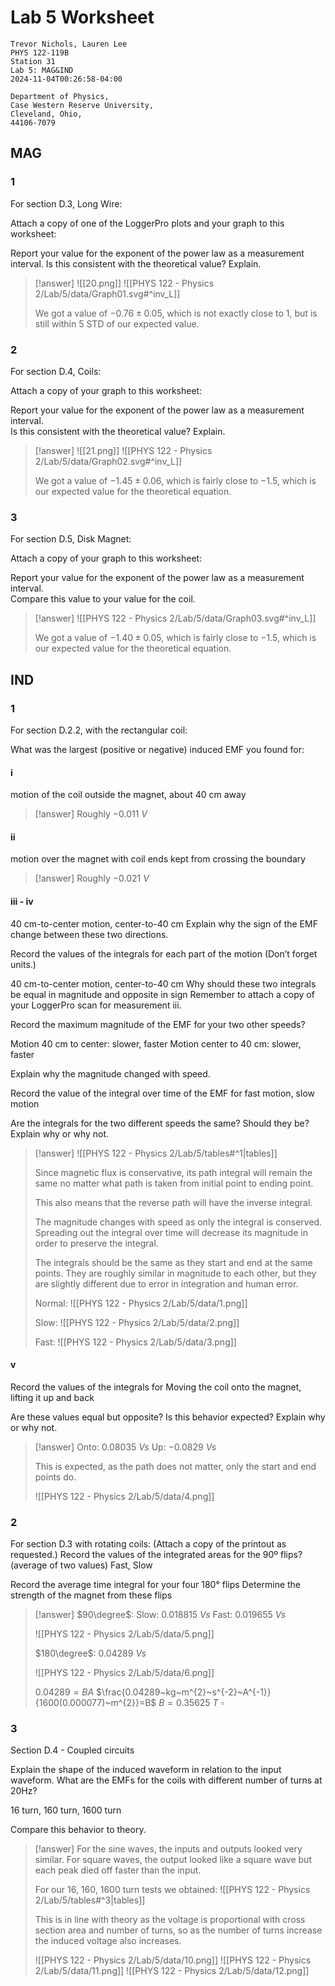 # Lab 5 Worksheet

```
Trevor Nichols, Lauren Lee
PHYS 122-119B
Station 31
Lab 5: MAG&IND
2024-11-04T00:26:58-04:00

Department of Physics,
Case Western Reserve University,
Cleveland, Ohio,
44106-7079
```

## MAG

### 1

For section D.3, Long Wire:

Attach a copy of one of the LoggerPro plots and your graph to this worksheet:

Report your value for the exponent of the power law as a measurement interval.
Is this consistent with the theoretical value? Explain.

> [!answer]
> ![[20.png]]
> ![[PHYS 122 - Physics 2/Lab/5/data/Graph01.svg#^inv_L]]
> 
> We got a value of $-0.76\pm0.05$, which is not exactly close to $1$, but is still within $5$ STD of our expected value.

### 2

For section D.4, Coils:

Attach a copy of your graph to this worksheet:

Report your value for the exponent of the power law as a measurement interval.  
Is this consistent with the theoretical value? Explain.

> [!answer]
> ![[21.png]]
> ![[PHYS 122 - Physics 2/Lab/5/data/Graph02.svg#^inv_L]]
> 
> We got a value of $-1.45\pm0.06$, which is fairly close to $-1.5$, which is our expected value for the theoretical equation.

### 3

For section D.5, Disk Magnet:

Attach a copy of your graph to this worksheet:

Report your value for the exponent of the power law as a measurement interval.  
Compare this value to your value for the coil.

> [!answer]
> ![[PHYS 122 - Physics 2/Lab/5/data/Graph03.svg#^inv_L]]
> 
> We got a value of $-1.40\pm0.05$, which is fairly close to $-1.5$, which is our expected value for the theoretical equation.

## IND

### 1

For section D.2.2, with the rectangular coil:

What was the largest (positive or negative) induced EMF you found for:

#### i

motion of the coil outside the magnet, about 40 cm away

> [!answer]
> Roughly $-0.011~V$

#### ii

motion over the magnet with coil ends kept from crossing the boundary

> [!answer]
> Roughly $-0.021~V$

#### iii - iv

40 cm-to-center motion, center-to-40 cm
Explain why the sign of the EMF change between these two directions.

Record the values of the integrals for each part of the motion (Don’t forget units.)

40 cm-to-center motion, center-to-40 cm
Why should these two integrals be equal in magnitude and opposite in sign
Remember to attach a copy of your LoggerPro scan for measurement iii.

Record the maximum magnitude of the EMF for your two other speeds?

Motion 40 cm to center: slower, faster
Motion center to 40 cm: slower, faster

Explain why the magnitude changed with speed.

Record the value of the integral over time of the EMF for fast motion, slow motion

Are the integrals for the two different speeds the same? Should they be? Explain why or why not.

> [!answer]
> ![[PHYS 122 - Physics 2/Lab/5/tables#^1|tables]]
> 
> Since magnetic flux is conservative, its path integral will remain the same no matter what path is taken from initial point to ending point.
> 
> This also means that the reverse path will have the inverse integral.
> 
> The magnitude changes with speed as only the integral is conserved. Spreading out the integral over time will decrease its magnitude in order to preserve the integral.
> 
> The integrals should be the same as they start and end at the same points. They are roughly similar in magnitude to each other, but they are slightly different due to error in integration and human error.
> 
> Normal:
> ![[PHYS 122 - Physics 2/Lab/5/data/1.png]]
> 
> Slow:
> ![[PHYS 122 - Physics 2/Lab/5/data/2.png]]
> 
> Fast:
> ![[PHYS 122 - Physics 2/Lab/5/data/3.png]]
> 

#### v

Record the values of the integrals for
Moving the coil onto the magnet, lifting it up and back

Are these values equal but opposite? Is this behavior expected? Explain why or why not.

> [!answer]
> Onto: $0.08035~Vs$
> Up: $-0.0829~Vs$
> 
> This is expected, as the path does not matter, only the start and end points do.
> 
> ![[PHYS 122 - Physics 2/Lab/5/data/4.png]]

### 2

For section D.3 with rotating coils: (Attach a copy of the printout as requested.)
Record the values of the integrated areas for the 90º flips? (average of two values)
Fast, Slow

Record the average time integral for your four 180° flips
Determine the strength of the magnet from these flips

> [!answer]
> $90\degree$:
> Slow: $0.018815~Vs$
> Fast: $0.019655~Vs$
> 
> ![[PHYS 122 - Physics 2/Lab/5/data/5.png]]
> 
> $180\degree$:
> $0.04289~Vs$
> 
> ![[PHYS 122 - Physics 2/Lab/5/data/6.png]]
> 
> $0.04289=BA$
> $\frac{0.04289~kg~m^{2}~s^{-2}~A^{-1}}{1600(0.000077)~m^{2}}=B$
> $B=0.35625~T$
> $\square$

### 3

Section D.4 - Coupled circuits

Explain the shape of the induced waveform in relation to the input waveform.
What are the EMFs for the coils with different number of turns at 20Hz?

16 turn, 160 turn, 1600 turn

Compare this behavior to theory.

> [!answer]
> For the sine waves, the inputs and outputs looked very similar.
> For square waves, the output looked like a square wave but each peak died off faster than the input.
> 
> For our 16, 160, 1600 turn tests we obtained:
> ![[PHYS 122 - Physics 2/Lab/5/tables#^3|tables]]
> 
> This is in line with theory as the voltage is proportional with cross section area and number of turns, so as the number of turns increase the induced voltage also increases.
> 
> ![[PHYS 122 - Physics 2/Lab/5/data/10.png]]
> ![[PHYS 122 - Physics 2/Lab/5/data/11.png]]
> ![[PHYS 122 - Physics 2/Lab/5/data/12.png]]
